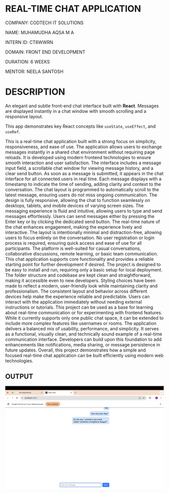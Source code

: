 # REAL-TIME CHAT APPLICATION

COMPANY: CODTECH IT SOLUTIONS

NAME: MUHAMUDHA AQSA M A

INTERN ID: CT6WWRN

DOMAIN: FRONT END DEVELOPMENT

DURATION: 6 WEEKS

MENTOR: NEELA SANTOSH

# DESCRIPTION

An elegant and subtle front-end chat interface built with **React**. Messages are displayed instantly in a chat window with smooth scrolling and a responsive layout.

This app demonstrates key React concepts like `useState`, `useEffect`, and `useRef`.

This is a real-time chat application built with a strong focus on simplicity, responsiveness, and ease of use. 
The application allows users to exchange messages instantly in a shared chat environment without requiring page reloads.
It is developed using modern frontend technologies to ensure smooth interaction and user satisfaction.
The interface includes a message input field, a scrollable chat window for viewing message history, and a clear send button.
As soon as a message is submitted, it appears in the chat interface for all connected users in real time.
Each message displays with a timestamp to indicate the time of sending, adding clarity and context to the conversation.
The chat layout is programmed to automatically scroll to the latest message, ensuring users do not miss ongoing communication.
The design is fully responsive, allowing the chat to function seamlessly on desktops, tablets, and mobile devices of varying screen sizes.
The messaging experience is fluid and intuitive, allowing users to type and send messages effortlessly.
Users can send messages either by pressing the Enter key or by clicking the dedicated send button.
The real-time nature of the chat enhances engagement, making the experience lively and interactive.
The layout is intentionally minimal and distraction-free, allowing users to focus entirely on the conversation.
No user registration or login process is required, ensuring quick access and ease of use for all participants.
The platform is well-suited for casual conversations, collaborative discussions, remote learning, or basic team communication.
This chat application supports core functionality and provides a reliable starting point for further development if desired.
The project is designed to be easy to install and run, requiring only a basic setup for local deployment.
The folder structure and codebase are kept clean and straightforward, making it accessible even to new developers.
Styling choices have been made to reflect a modern, user-friendly look while maintaining clarity and professionalism.
The consistent layout and behavior across different devices help make the experience reliable and predictable.
Users can interact with the application immediately without needing external instructions or tutorials.
This project can be used as a base for learning about real-time communication or for experimenting with frontend features.
While it currently supports only one public chat space, it can be extended to include more complex features like usernames or rooms.
The application delivers a balanced mix of usability, performance, and simplicity.
It serves as a functional, visually clean, and technically sound example of a real-time communication interface.
Developers can build upon this foundation to add enhancements like notifications, media sharing, or message persistence in future updates.
Overall, this project demonstrates how a simple and focused real-time chat application can be built efficiently using modern web technologies.


## OUTPUT

![Chat Screenshot](./chat.png)




